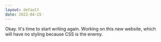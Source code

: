 ```yaml
---
layout: default
date: 2022-04-15
---
```


Okay. It's time to start writing again. Working on this new website, which will have no styling because CSS is the enemy.
